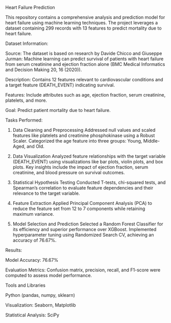 Heart Failure Prediction

This repository contains a comprehensive analysis and prediction model for heart failure using machine learning techniques. The project leverages a dataset containing 299 records with 13 features to predict mortality due to heart failure.

Dataset Information:

Source: The dataset is based on research by Davide Chicco and Giuseppe Jurman: Machine learning can predict survival of patients with heart failure from serum creatinine and ejection fraction alone (BMC Medical Informatics and Decision Making 20, 16 (2020)).

Description: Contains 12 features relevant to cardiovascular conditions and a target feature (DEATH_EVENT) indicating survival.

Features: Include attributes such as age, ejection fraction, serum creatinine, platelets, and more.

Goal: Predict patient mortality due to heart failure.

Tasks Performed:
1. Data Cleaning and Preprocessing
Addressed null values and scaled features like platelets and creatinine phosphokinase using a Robust Scaler.
Categorized the age feature into three groups: Young, Middle-Aged, and Old.

2. Data Visualization
Analyzed feature relationships with the target variable (DEATH_EVENT) using visualizations like bar plots, violin plots, and box plots.
Key insights include the impact of ejection fraction, serum creatinine, and blood pressure on survival outcomes.

3. Statistical Hypothesis Testing
Conducted T-tests, chi-squared tests, and Spearman’s correlation to evaluate feature dependencies and their relevance to the target variable.

4. Feature Extraction
Applied Principal Component Analysis (PCA) to reduce the feature set from 12 to 7 components while retaining maximum variance.

5. Model Selection and Prediction
Selected a Random Forest Classifier for its efficiency and superior performance over XGBoost.
Implemented hyperparameter tuning using Randomized Search CV, achieving an accuracy of 76.67%.

Results:

Model Accuracy: 76.67%

Evaluation Metrics: Confusion matrix, precision, recall, and F1-score were computed to assess model performance.

Tools and Libraries

Python (pandas, numpy, sklearn)

Visualization: Seaborn, Matplotlib

Statistical Analysis: SciPy
